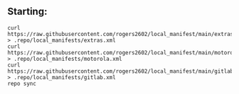 

Starting:
---------
    curl https://raw.githubusercontent.com/rogers2602/local_manifest/main/extras.xml > .repo/local_manifests/extras.xml
    curl https://raw.githubusercontent.com/rogers2602/local_manifest/main/motorola.xml > .repo/local_manifests/motorola.xml
    curl https://raw.githubusercontent.com/rogers2602/local_manifest/main/gitlab.xml > .repo/local_manifests/gitlab.xml
    repo sync

